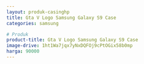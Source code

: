 ```yaml
---
layout: produk-casinghp
title: Gta V Logo Samsung Galaxy S9 Case
categories: samsung

# Produk
product-title: Gta V Logo Samsung Galaxy S9 Case
image-drive: 1ht1Wa7jqx7yNxDQFOj9cPtOGix58b0mp
harga: 90000
---
```

